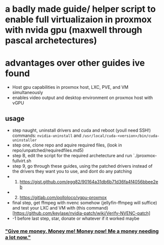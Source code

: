 # a badly made guide/ helper script to enable full virtualizaion in proxmox with nvida gpu (maxwell through pascal archetectures)

# advantages over other guides ive found
- Host gpu capabilities in proxmox host, LXC, PVE, and VM simultaneously
- enables video output and desktop environment on proxmox host with vGPU 


## usage

- step naught, uninstall drivers and cuda and reboot (youll need SSH!) commands: `nvidia-uninstall` and `/usr/local/cuda-<version>/bin/cuda-uninstaller`
- step one, clone repo and aquire required files, (look in repo/unpatched/requiredfiles.md5)
- step B, edit the script for the required archetecture and run `./proxmox-fullvirt.sh
- step 9, go through these guides, using the patched drivers instead of the drivers they want you to use, and dont do any patching
- 1) https://gist.github.com/egg82/90164a31db6b71d36fa4f4056bbee2eb
- 2) https://gitlab.com/polloloco/vgpu-proxmox 
- final step, get ffmpeg with nvenc somehow (jellyfin-ffmpeg will suffice) and test your LXC and VM with (this command)[https://github.com/keylase/nvidia-patch/wiki/Verify-NVENC-patch] 
- -1 before last step, star, donate or whatever if it worked maybe






### ["Give me money. Money me! Money now! Me a money needing a lot now."](https://paypal.me/DvdIsDead)
